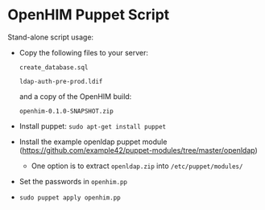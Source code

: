 OpenHIM Puppet Script
=====================

Stand-alone script usage:
*	Copy the following files to your server:
	```
	create_database.sql

	ldap-auth-pre-prod.ldif
	```
	
	and a copy of the OpenHIM build:
	
	```
	openhim-0.1.0-SNAPSHOT.zip
	```
*	Install puppet: `sudo apt-get install puppet`
*	Install the example openldap puppet module (https://github.com/example42/puppet-modules/tree/master/openldap)
	*	One option is to extract `openldap.zip` into `/etc/puppet/modules/`
*	Set the passwords in `openhim.pp`
*	`sudo puppet apply openhim.pp`
